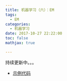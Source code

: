 ```yaml
---
title: 机器学习（六）：EM
tags:
  - EM
categories:
  - 机器学习
date: 2017-10-27 22:22:00
toc: false
mathjax: true

---
```


持续更新中。。。

- [示例代码](https://github.com/Wasim37/machine_learning_code/tree/master/07%20EM（GMM）/notebook)
